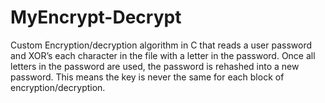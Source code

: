 # MyEncrypt-Decrypt
Custom Encryption/decryption algorithm in C that reads a user password and XOR’s each character in the file with a letter in the password. Once all letters in the password are used, the password is rehashed into a new password. This means the key is never the same for each block of encryption/decryption.
